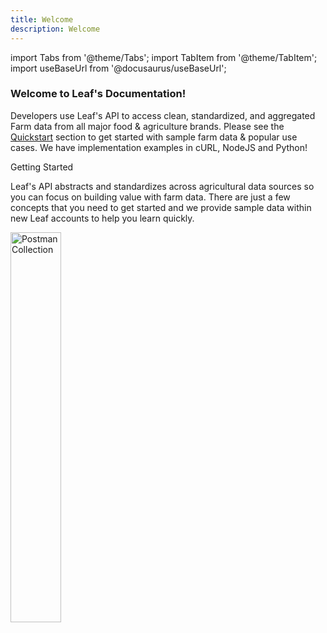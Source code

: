```yaml
---
title: Welcome
description: Welcome
---
```


import Tabs from '@theme/Tabs';
import TabItem from '@theme/TabItem';
import useBaseUrl from '@docusaurus/useBaseUrl';


### Welcome to Leaf's Documentation!

Developers use Leaf's API to access clean, standardized,
and aggregated Farm data from all major food & agriculture brands.
Please see the [Quickstart](/docs/docs/quickstart) section to get started with sample farm data & popular use cases.
We have implementation examples in cURL, NodeJS and Python!

Getting Started

Leaf's API abstracts and standardizes across agricultural data sources so you can focus on building value with farm data.
There are just a few concepts that you need to get started and we provide sample data within new Leaf accounts to help you learn quickly.

<a href="https://github.com/Leaf-Agriculture/Leaf-quickstart-Postman-collection">
<img class="postman-image" alt="Postman Collection" width="40%" src={useBaseUrl('img/postman_collection_green.png')} />
</a>
